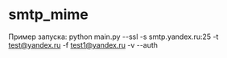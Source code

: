 # smtp_mime
Пример запуска: python main.py --ssl -s smtp.yandex.ru:25 -t test@yandex.ru -f test1@yandex.ru -v --auth
